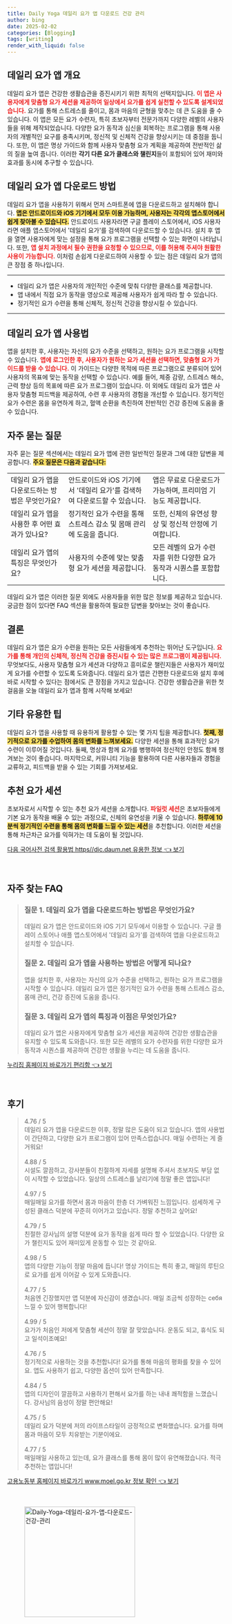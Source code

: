 ```yaml
---
title: Daily Yoga 데일리 요가 앱 다운로드 건강 관리
author: bing
date: 2025-02-02
categories: [Blogging]
tags: [writing]
render_with_liquid: false
---
```



<h2 id='데일리 요가 앱 개요'>데일리 요가 앱 개요</h2>

<p>데일리 요가 앱은 건강한 생활습관을 증진시키기 위한 최적의 선택지입니다. <b><span style="color: #ee2323;">이 앱은 사용자에게 맞춤형 요가 세션을 제공하여 일상에서 요가를 쉽게 실천할 수 있도록 설계되었습니다.</span></b> 요가를 통해 스트레스를 줄이고, 몸과 마음의 균형을 맞추는 데 큰 도움을 줄 수 있습니다. 이 앱은 모든 요가 수련자, 특히 초보자부터 전문가까지 다양한 레벨의 사용자들을 위해 제작되었습니다. 다양한 요가 동작과 심신을 회복하는 프로그램을 통해 사용자의 개별적인 요구를 충족시키며, 정신적 및 신체적 건강을 향상시키는 데 중점을 둡니다. 또한, 이 앱은 명상 가이드와 함께 사용자 맞춤형 요가 계획을 제공하여 전반적인 삶의 질을 높여 줍니다. 이러한 <b>각기 다른 요가 클래스와 챌린지</b>들이 포함되어 있어 재미와 효과를 동시에 추구할 수 있습니다.</p>

<h2 id='데일리 요가 앱 다운로드 방법'>데일리 요가 앱 다운로드 방법</h2>

<p>데일리 요가 앱을 사용하기 위해서 먼저 스마트폰에 앱을 다운로드하고 설치해야 합니다. <b><span style="background-color: #ffe066;">앱은 안드로이드와 iOS 기기에서 모두 이용 가능하며, 사용자는 각각의 앱스토어에서 쉽게 찾아볼 수 있습니다.</span></b> 안드로이드 사용자라면 구글 플레이 스토어에서, iOS 사용자라면 애플 앱스토어에서 '데일리 요가'를 검색하여 다운로드할 수 있습니다. 설치 후 앱을 열면 사용자에게 맞는 설정을 통해 요가 프로그램을 선택할 수 있는 화면이 나타납니다. 또한, <b><span style="color: #ee2323;">앱 설치 과정에서 필수 권한을 요청할 수 있으므로, 이를 허용해 주셔야 원활한 사용이 가능합니다.</span></b> 이처럼 손쉽게 다운로드하여 사용할 수 있는 점은 데일리 요가 앱의 큰 장점 중 하나입니다.</p>

<hr />

<ul>
    <li>데일리 요가 앱은 사용자의 개인적인 수준에 맞춰 다양한 클래스를 제공합니다.</li>
    <li>앱 내에서 직접 요가 동작을 영상으로 제공해 사용자가 쉽게 따라 할 수 있습니다.</li>
    <li>정기적인 요가 수련을 통해 신체적, 정신적 건강을 향상시킬 수 있습니다.</li>
</ul>

<hr />

<h2 id='데일리 요가 앱 사용법'>데일리 요가 앱 사용법</h2>

<p>앱을 설치한 후, 사용자는 자신의 요가 수준을 선택하고, 원하는 요가 프로그램을 시작할 수 있습니다. <b><span style="color: #ee2323;">앱에 로그인한 후, 사용자가 원하는 요가 세션을 선택하면, 맞춤형 요가 가이드를 받을 수 있습니다.</span></b> 이 가이드는 다양한 목적에 따른 프로그램으로 분류되어 있어 사용자의 목표에 맞는 동작을 선택할 수 있습니다. 예를 들어, 체중 감량, 스트레스 해소, 근력 향상 등의 목표에 따른 요가 프로그램이 있습니다. 이 외에도 데일리 요가 앱은 사용자 맞춤형 피드백을 제공하여, 수련 후 사용자의 경험을 개선할 수 있습니다. 정기적인 요가 수련은 몸을 유연하게 하고, 혈액 순환을 촉진하여 전반적인 건강 증진에 도움을 줄 수 있습니다.</p>

<h2 id='자주 묻는 질문'>자주 묻는 질문</h2>

<p>자주 묻는 질문 섹션에서는 데일리 요가 앱에 관한 일반적인 질문과 그에 대한 답변을 제공합니다. <b><span style="background-color: #ffe066;">주요 질문은 다음과 같습니다:</span></b></p>

<table>
    <tr>
        <td>데일리 요가 앱을 다운로드하는 방법은 무엇인가요?</td>
        <td>안드로이드와 iOS 기기에서 '데일리 요가'를 검색하여 다운로드할 수 있습니다.</td>
        <td>앱은 무료로 다운로드가 가능하며, 프리미엄 기능도 제공합니다.</td>
    </tr>
    <tr>
        <td>데일리 요가 앱을 사용한 후 어떤 효과가 있나요?</td>
        <td>정기적인 요가 수련을 통해 스트레스 감소 및 몸매 관리에 도움을 줍니다.</td>
        <td>또한, 신체의 유연성 향상 및 정신적 안정에 기여합니다.</td>
    </tr>
    <tr>
        <td>데일리 요가 앱의 특징은 무엇인가요?</td>
        <td>사용자의 수준에 맞는 맞춤형 요가 세션을 제공합니다.</td>
        <td>모든 레벨의 요가 수련자를 위한 다양한 요가 동작과 시퀀스를 포함합니다.</td>
    </tr>
</table>

<p>데일리 요가 앱은 이러한 질문 외에도 사용자들을 위한 많은 정보를 제공하고 있습니다. 궁금한 점이 있다면 FAQ 섹션을 활용하여 필요한 답변을 찾아보는 것이 좋습니다.</p>

<h2 id='결론'>결론</h2>

<p>데일리 요가 앱은 요가 수련을 원하는 모든 사람들에게 추천하는 뛰어난 도구입니다. <b><span style="color: #ee2323;">요가를 통해 개인의 신체적, 정신적 건강을 증진시킬 수 있는 많은 프로그램이 제공됩니다.</span></b> 무엇보다도, 사용자 맞춤형 요가 세션과 다양하고 흥미로운 챌린지들은 사용자가 재미있게 요가를 수련할 수 있도록 도와줍니다. 데일리 요가 앱은 간편한 다운로드와 설치 후에 바로 시작할 수 있다는 점에서도 큰 장점을 가지고 있습니다. 건강한 생활습관을 위한 첫걸음을 오늘 데일리 요가 앱과 함께 시작해 보세요!</p>

<h2 id='기타 유용한 팁'>기타 유용한 팁</h2>

<p>데일리 요가 앱을 사용할 때 유용하게 활용할 수 있는 몇 가지 팁을 제공합니다. <b><span style="background-color: #ffe066;">첫째, 정기적으로 요가를 수업하여 몸의 변화를 느껴보세요.</span></b> 다양한 세션을 통해 효과적인 요가 수련이 이루어질 것입니다. 둘째, 명상과 함께 요가를 병행하여 정신적인 안정도 함께 챙겨보는 것이 좋습니다. 마지막으로, 커뮤니티 기능을 활용하여 다른 사용자들과 경험을 교류하고, 피드백을 받을 수 있는 기회를 가져보세요.</p>

<h2 id='추천 요가 세션'>추천 요가 세션</h2>

<p>초보자로서 시작할 수 있는 추천 요가 세션을 소개합니다. <b><span style="color: #ee2323;">파일럿 세션</span></b>은 초보자들에게 기본 요가 동작을 배울 수 있는 과정으로, 신체의 유연성을 키울 수 있습니다. <b><span style="background-color: #ffe066;">하루에 10분씩 정기적인 수련을 통해 몸의 변화를 느낄 수 있는 세션</span></b>을 추천합니다. 이러한 세션을 통해 차근차근 요가를 익혀가는 데 도움이 될 것입니다.</p>


<p><a class="click-button" title="다음 국어사전 검색 활용법 https//dic.daum.net 유용한 정보" href="https://24nara.github.io/posts/%EB%8B%A4%EC%9D%8C-%EA%B5%AD%EC%96%B4%EC%82%AC%EC%A0%84-%EA%B2%80%EC%83%89-%ED%99%9C%EC%9A%A9%EB%B2%95-httpsdic.daum.net-%EC%9C%A0%EC%9A%A9%ED%95%9C-%EC%A0%95%EB%B3%B4/" rel="dofollow">다음 국어사전 검색 활용법 https//dic.daum.net 유용한 정보 👈 보기</a></p><br>
<h2 id='자주_찾는_FAQ'>자주 찾는 FAQ</h2>
<div itemscope="" itemtype="https://schema.org/FAQPage"> 
<blockquote> 
<div itemscope="" itemprop="mainEntity" itemtype="https://schema.org/Question"> 
<h3 itemprop="name">질문 1. 데일리 요가 앱을 다운로드하는 방법은 무엇인가요?</h3> 
<div itemscope="" itemprop="acceptedAnswer" itemtype="https://schema.org/Answer"> 
<span itemprop="text"> 
<p>데일리 요가 앱은 안드로이드와 iOS 기기 모두에서 이용할 수 있습니다. 구글 플레이 스토어나 애플 앱스토어에서 '데일리 요가'를 검색하여 앱을 다운로드하고 설치할 수 있습니다.</p> 
</span> 
</div> 
</div> 

<div itemscope="" itemprop="mainEntity" itemtype="https://schema.org/Question"> 
<h3 itemprop="name">질문 2. 데일리 요가 앱을 사용하는 방법은 어떻게 되나요?</h3> 
<div itemscope="" itemprop="acceptedAnswer" itemtype="https://schema.org/Answer"> 
<span itemprop="text"> 
<p>앱을 설치한 후, 사용자는 자신의 요가 수준을 선택하고, 원하는 요가 프로그램을 시작할 수 있습니다. 데일리 요가 앱은 정기적인 요가 수련을 통해 스트레스 감소, 몸매 관리, 건강 증진에 도움을 줍니다.</p> 
</span> 
</div> 
</div> 

<div itemscope="" itemprop="mainEntity" itemtype="https://schema.org/Question"> 
<h3 itemprop="name">질문 3. 데일리 요가 앱의 특징과 이점은 무엇인가요?</h3> 
<div itemscope="" itemprop="acceptedAnswer" itemtype="https://schema.org/Answer"> 
<span itemprop="text"> 
<p>데일리 요가 앱은 사용자에게 맞춤형 요가 세션을 제공하여 건강한 생활습관을 유지할 수 있도록 도와줍니다. 또한 모든 레벨의 요가 수련자를 위한 다양한 요가 동작과 시퀀스를 제공하여 건강한 생활을 누리는 데 도움을 줍니다.</p> 
</span> 
</div> 
</div> 
</blockquote> 
</div>
<p><a class="click-button" title="누리집 홈페이지 바로가기 편리함" href="https://24nara.github.io/posts/%EB%88%84%EB%A6%AC%EC%A7%91-%ED%99%88%ED%8E%98%EC%9D%B4%EC%A7%80-%EB%B0%94%EB%A1%9C%EA%B0%80%EA%B8%B0-%ED%8E%B8%EB%A6%AC%ED%95%A8/" rel="dofollow">누리집 홈페이지 바로가기 편리함 👈 보기</a></p><br>
<h2 id='후기'>후기</h2>
<div itemscope itemtype="https://schema.org/Product">
  <blockquote>
  <div itemprop="review" itemscope itemtype="https://schema.org/Review">
      <div itemprop="reviewRating" itemscope itemtype="https://schema.org/Rating"> <span itemprop="ratingValue">4.76</span> / <span itemprop="bestRating">5</span> </div>
      <span itemprop="reviewBody">데일리 요가 앱을 다운로드한 이후, 정말 많은 도움이 되고 있습니다. 앱의 사용법이 간단하고, 다양한 요가 프로그램이 있어 만족스럽습니다. 매일 수련하는 게 즐거워요!</span>
  </div>
  <br>
  <div itemprop="review" itemscope itemtype="https://schema.org/Review">
      <div itemprop="reviewRating" itemscope itemtype="https://schema.org/Rating"> <span itemprop="ratingValue">4.88</span> / <span itemprop="bestRating">5</span> </div>
      <span itemprop="reviewBody">시설도 깔끔하고, 강사분들이 친절하게 자세를 설명해 주셔서 초보자도 부담 없이 시작할 수 있었습니다. 일상의 스트레스를 날리기에 정말 좋은 앱입니다!</span>
  </div>
  <br>
  <div itemprop="review" itemscope itemtype="https://schema.org/Review">
      <div itemprop="reviewRating" itemscope itemtype="https://schema.org/Rating"> <span itemprop="ratingValue">4.97</span> / <span itemprop="bestRating">5</span> </div>
      <span itemprop="reviewBody">매일매일 요가를 하면서 몸과 마음이 한층 더 가벼워진 느낌입니다. 섬세하게 구성된 클래스 덕분에 꾸준히 이어가고 있습니다. 정말 추천하고 싶어요!</span>
  </div>
  <br>
  <div itemprop="review" itemscope itemtype="https://schema.org/Review">
      <div itemprop="reviewRating" itemscope itemtype="https://schema.org/Rating"> <span itemprop="ratingValue">4.79</span> / <span itemprop="bestRating">5</span> </div>
      <span itemprop="reviewBody">친절한 강사님의 설명 덕분에 요가 동작을 쉽게 따라 할 수 있었습니다. 다양한 요가 챌린지도 있어 재미있게 운동할 수 있는 것 같아요.</span>
  </div>
  <br>
  <div itemprop="review" itemscope itemtype="https://schema.org/Review">
      <div itemprop="reviewRating" itemscope itemtype="https://schema.org/Rating"> <span itemprop="ratingValue">4.98</span> / <span itemprop="bestRating">5</span> </div>
      <span itemprop="reviewBody">앱의 다양한 기능이 정말 마음에 듭니다! 명상 가이드는 특히 좋고, 매일의 루틴으로 요가를 쉽게 이어갈 수 있게 도와줍니다.</span>
  </div>
  <br>
  <div itemprop="review" itemscope itemtype="https://schema.org/Review">
      <div itemprop="reviewRating" itemscope itemtype="https://schema.org/Rating"> <span itemprop="ratingValue">4.77</span> / <span itemprop="bestRating">5</span> </div>
      <span itemprop="reviewBody">처음엔 긴장했지만 앱 덕분에 자신감이 생겼습니다. 매일 조금씩 성장하는 себя 느낄 수 있어 행복합니다!</span>
  </div>
  <br>
  <div itemprop="review" itemscope itemtype="https://schema.org/Review">
      <div itemprop="reviewRating" itemscope itemtype="https://schema.org/Rating"> <span itemprop="ratingValue">4.99</span> / <span itemprop="bestRating">5</span> </div>
      <span itemprop="reviewBody">요가가 처음인 저에게 맞춤형 세션이 정말 잘 맞았습니다. 운동도 되고, 휴식도 되고 일석이조예요!</span>
  </div>
  <br>
  <div itemprop="review" itemscope itemtype="https://schema.org/Review">
      <div itemprop="reviewRating" itemscope itemtype="https://schema.org/Rating"> <span itemprop="ratingValue">4.76</span> / <span itemprop="bestRating">5</span> </div>
      <span itemprop="reviewBody">정기적으로 사용하는 것을 추천합니다! 요가를 통해 마음의 평화를 찾을 수 있어요. 앱도 사용하기 쉽고, 다양한 옵션이 있어 만족합니다.</span>
  </div>
  <br>
  <div itemprop="review" itemscope itemtype="https://schema.org/Review">
      <div itemprop="reviewRating" itemscope itemtype="https://schema.org/Rating"> <span itemprop="ratingValue">4.84</span> / <span itemprop="bestRating">5</span> </div>
      <span itemprop="reviewBody">앱의 디자인이 깔끔하고 사용하기 편해서 요가를 하는 내내 쾌적함을 느꼈습니다. 강사님의 음성이 정말 편안해요!</span>
  </div>
  <br>
  <div itemprop="review" itemscope itemtype="https://schema.org/Review">
      <div itemprop="reviewRating" itemscope itemtype="https://schema.org/Rating"> <span itemprop="ratingValue">4.75</span> / <span itemprop="bestRating">5</span> </div>
      <span itemprop="reviewBody">데일리 요가 덕분에 저의 라이프스타일이 긍정적으로 변화했습니다. 요가를 하며 몸과 마음이 모두 치유받는 기분이에요.</span>
  </div>
  <br>
  <div itemprop="review" itemscope itemtype="https://schema.org/Review">
      <div itemprop="reviewRating" itemscope itemtype="https://schema.org/Rating"> <span itemprop="ratingValue">4.77</span> / <span itemprop="bestRating">5</span> </div>
      <span itemprop="reviewBody">매일매일 사용하고 있는데, 요가 클래스를 통해 몸이 많이 유연해졌습니다. 적극 추천하는 앱입니다!</span>
  </div>
  </blockquote>
</div>
<p><a class="click-button" title="고용노동부 홈페이지 바로가기 www.moel.go.kr 정보 확인" href="https://24nara.github.io/posts/%EA%B3%A0%EC%9A%A9%EB%85%B8%EB%8F%99%EB%B6%80-%ED%99%88%ED%8E%98%EC%9D%B4%EC%A7%80-%EB%B0%94%EB%A1%9C%EA%B0%80%EA%B8%B0-www.moel.go.kr-%EC%A0%95%EB%B3%B4-%ED%99%95%EC%9D%B8/" rel="dofollow">고용노동부 홈페이지 바로가기 www.moel.go.kr 정보 확인 👈 보기</a></p><br>
<figure class="image"><img src="https://24nara.github.io/assets/img/thumbnail/Daily-Yoga-데일리-요가-앱-다운로드-건강-관리.webp" alt="Daily-Yoga-데일리-요가-앱-다운로드-건강-관리" width="256" height="256"></figure>